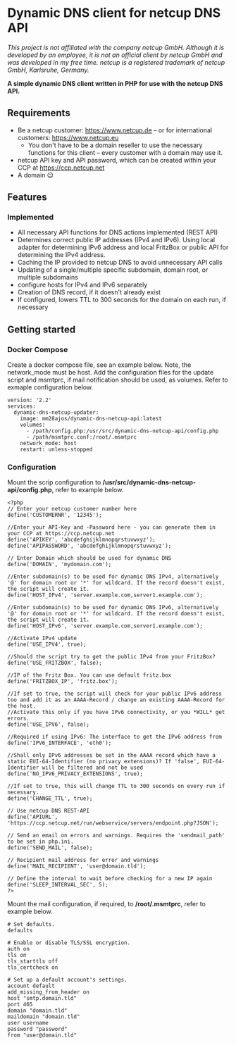 # Dynamic DNS client for netcup DNS API
*This project is not affiliated with the company netcup GmbH. Although it is developed by an employee, it is not an official client by netcup GmbH and was developed in my free time.*
*netcup is a registered trademark of netcup GmbH, Karlsruhe, Germany.*

**A simple dynamic DNS client written in PHP for use with the netcup DNS API.**

## Requirements
* Be a netcup customer: https://www.netcup.de – or for international customers: https://www.netcup.eu
  * You don't have to be a domain reseller to use the necessary functions for this client – every customer with a domain may use it.
* netcup API key and API password, which can be created within your CCP at https://ccp.netcup.net
* A domain :wink:

## Features
### Implemented
* All necessary API functions for DNS actions implemented (REST API)
* Determines correct public IP addresses (IPv4 and IPv6). Using local adapter for determining IPv6 address and local FritzBox or public API for determining the IPv4 address.
* Caching the IP provided to netcup DNS to avoid unnecessary API calls
* Updating of a single/multiple specific subdomain, domain root, or multiple subdomains
* configure hosts for IPv4 and IPv6 separately
* Creation of DNS record, if it doesn't already exist
* If configured, lowers TTL to 300 seconds for the domain on each run, if necessary

## Getting started
### Docker Compose
Create a docker compose file, see an example below. Note, the network_mode must be host. Add the configuration files for the update script and msmtprc, if mail notification should be used, as volumes. Refer to exmaple configuration below.

```
version: '2.2'
services:
  dynamic-dns-netcup-updater:
    image: mm28ajos/dynamic-dns-netcup-api:latest
    volumes:
      - /path/config.php:/usr/src/dynamic-dns-netcup-api/config.php
      - /path/msmtprc.conf:/root/.msmtprc
    network_mode: host
    restart: unless-stopped
```
### Configuration

Mount the scrip configuration to **/usr/src/dynamic-dns-netcup-api/config.php**, refer to example below.

```
<?php
// Enter your netcup customer number here
define('CUSTOMERNR', '12345');

//Enter your API-Key and -Password here - you can generate them in your CCP at https://ccp.netcup.net
define('APIKEY', 'abcdefghijklmnopqrstuvwxyz');
define('APIPASSWORD', 'abcdefghijklmnopqrstuvwxyz');

// Enter Domain which should be used for dynamic DNS
define('DOMAIN', 'mydomain.com');

//Enter subdomain(s) to be used for dynamic DNS IPv4, alternatively '@' for domain root or '*' for wildcard. If the record doesn't exist, the script will create it.
define('HOST_IPv4', 'server.example.com,server1.example.com');

//Enter subdomain(s) to be used for dynamic DNS IPv6, alternatively '@' for domain root or '*' for wildcard. If the record doesn't exist, the script will create it.
define('HOST_IPv6', 'server.example.com,server1.example.com');

//Activate IPv4 update
define('USE_IPV4', true);

//Should the script try to get the public IPv4 from your FritzBox?
define('USE_FRITZBOX', false);

//IP of the Fritz Box. You can use default fritz.box
define('FRITZBOX_IP', 'fritz.box');

//If set to true, the script will check for your public IPv6 address too and add it as an AAAA-Record / change an existing AAAA-Record for the host.
//Activate this only if you have IPv6 connectivity, or you *WILL* get errors.
define('USE_IPV6', false);

//Required if using IPv6: The interface to get the IPv6 address from
define('IPV6_INTERFACE', 'eth0');

//Shall only IPv6 addresses be set in the AAAA record which have a static EUI-64-Identifier (no privacy extensions)? If 'false', EUI-64-Identifier will be filtered and not be used
define('NO_IPV6_PRIVACY_EXTENSIONS', true);

//If set to true, this will change TTL to 300 seconds on every run if necessary.
define('CHANGE_TTL', true);

// Use netcup DNS REST-API
define('APIURL', 'https://ccp.netcup.net/run/webservice/servers/endpoint.php?JSON');

// Send an email on errors and warnings. Requires the 'sendmail_path' to be set in php.ini.
define('SEND_MAIL', false);

// Recipient mail address for error and warnings
define('MAIL_RECIPIENT', 'user@domain.tld');

// Define the interval to wait before checking for a new IP again
define('SLEEP_INTERVAL_SEC', 5);
?>
```

Mount the mail configuration, if required, to **/root/.msmtprc**, refer to example below.

```
# Set defaults.
defaults

# Enable or disable TLS/SSL encryption.
auth on
tls on
tls_starttls off
tls_certcheck on

# Set up a default account's settings.
account default
add_missing_from_header on
host "smtp.domain.tld"
port 465
domain "domain.tld"
maildomain "domain.tld"
user username
password "password"
from "user@domain.tld"
```
